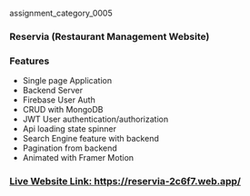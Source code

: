 assignment_category_0005

### Reservia (Restaurant Management Website)

### Features

- Single page Application
- Backend Server
- Firebase User Auth
- CRUD with MongoDB
- JWT User authentication/authorization
- Api loading state spinner
- Search Engine feature with backend
- Pagination from backend
- Animated with Framer Motion

### [Live Website Link: ](https://reservia-2c6f7.web.app/) https://reservia-2c6f7.web.app/
